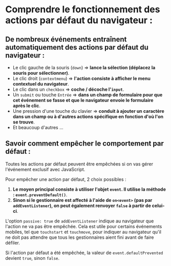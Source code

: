 # Comprendre le fonctionnement des actions par défaut du navigateur :

## De nombreux événements entraînent automatiquement des actions par défaut du navigateur :

* Le clic gauche de la souris (`down`) => **lance la sélection (déplacez la souris pour sélectionner)**.
* Le clic droit (`contextmenu`) => **l'action consiste à afficher le menu contextuel du navigateur**.
* Le clic dans un `checkbox` => **coche / décoche l'`input`**.
* Un `submit` ou touche `Entrée` => **dans un champ de formulaire pour que cet événement se fasse et que le navigateur envoie le formulaire après le clic**.
* Une pression d'une touche du clavier => **conduit à ajouter un caractère dans un champ ou à d'autres actions spécifique en fonction d'où l'on se trouve**.
* Et beaucoup d'autres ...

## Savoir comment empêcher le comportement par défaut :

Toutes les actions par défaut peuvent être empêchées si on vas gérer l'événement exclusif avec JavaScript.

Pour empêcher une action par défaut, 2 choix possibles :

1. **Le moyen principal consiste à utiliser l'objet `event`. Il utilise la méthode : `event.preventDefault()`**.
2. **Sinon si le gestionnaire est affecté à l'aide de `on<event>` (pas par `addEventListener`), on peut également renvoyer `false` à partir de celui-ci**.

L'option `passive: true` de `addEventListener` indique au navigateur que l'action ne va pas être empêchée. Cela est utile pour certains événements mobiles, tel que `touchstart` et `touchmove`, pour indiquer au navigateur qu'il ne doit pas attendre que tous les gestionnaires aient fini avant de faire défiler.

Si l'action par défaut a été empêchée, la valeur de `event.defaultPrevented` devient `true`, sinon `false`.
